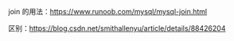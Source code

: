 join 的用法：https://www.runoob.com/mysql/mysql-join.html

区别：https://blog.csdn.net/smithallenyu/article/details/88426204
